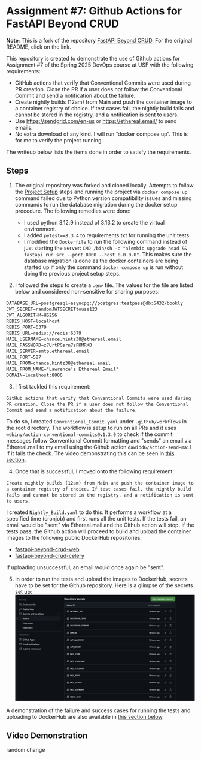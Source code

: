# Assignment #7: Github Actions for FastAPI Beyond CRUD 

**Note**: This is a fork of the repository [FastAPI Beyond CRUD](https://github.com/jod35/fastapi-beyond-CRUD). For the original README, click on the link.

This repository is created to demonstrate the use of Github actions for Assignment #7 of the Spring 2025 DevOps course at USF with the following requirements:

- GitHub actions that verify that Conventional Commits were used during PR creation. Close the PR if a user does not follow the Conventional Commit and send a notification about the failure.
- Create nightly builds (12am) from Main and push the container image to a container registry of choice. If test cases fail, the nightly build fails and cannot be stored in the registry, and a notification is sent to users.
- Use https://sendgrid.com/en-us or https://ethereal.email/ to send emails.
- No extra download of any kind. I will run “docker compose up”. This is for me to verify the project running.

The writeup below lists the items done in order to satisfy the requirements.

## Steps

1. The original repository was forked and cloned locally. Attempts to follow the [Project Setup](https://github.com/jod35/fastapi-beyond-CRUD?tab=readme-ov-file#project-setup) steps and running the project via `docker compose up` command failed due to Python version compatibility issues and missing commands to run the database migration during the docker setup procedure. The following remedies were done:
    - I used python 3.12.9 instead of 3.13.2 to create the virtual environment.
    - I added `pytest==8.3.4` to requirements.txt for running the unit tests.
    - I modified the `Dockerfile` to run the following command instead of just starting the server: `CMD /bin/sh -c "alembic upgrade head && fastapi run src --port 8000 --host 0.0.0.0"`. This makes sure the database migration is done as the docker containers are being started up if only the command `docker compose up` is run without doing the previous project setup steps.

2. I followed the steps to create a `.env` file. The values for the file are listed below and considered non-sensitive for sharing purposes:
```
DATABASE_URL=postgresql+asyncpg://postgres:testpass@db:5432/bookly
JWT_SECRET=randomJWTSECRETtouse123
JWT_ALGORITHM=HS256
REDIS_HOST=localhost
REDIS_PORT=6379
REDIS_URL=redis://redis:6379
MAIL_USERNAME=chance.hintz38@ethereal.email
MAIL_PASSWORD=z7UrtPGsrn7zFKMRKD
MAIL_SERVER=smtp.ethereal.email
MAIL_PORT=587
MAIL_FROM=chance.hintz38@ethereal.email
MAIL_FROM_NAME="Lawrence's Ethereal Email"
DOMAIN=localhost:8000
```

3. I first tackled this requirement:
```
GitHub actions that verify that Conventional Commits were used during PR creation. Close the PR if a user does not follow the Conventional Commit and send a notification about the failure.
```
To do so, I created `Conventional_Commit.yaml` under `.github/workflows` in the root directory. The workflow is setup to run on all PRs and it uses `webiny/action-conventional-commits@v1.3.0` to check if the commit messages follow Conventional Commit formatting and "sends" an email via Ethereal.mail to my email using the Github action `dawidd6/action-send-mail` if it fails the check. The video demonstrating this can be seen in [this section](#video-demonstration).

4. Once that is successful, I moved onto the following requirement:
```
Create nightly builds (12am) from Main and push the container image to a container registry of choice. If test cases fail, the nightly build fails and cannot be stored in the registry, and a notification is sent to users.
```

I created `Nightly_Build.yaml` to do this. It performs a workflow at a specified time (cronjob) and first runs all the unit tests. If the tests fail, an email would be "sent" via Ethereal.mail and the Github action will stop. If the tests pass, the Github action will proceed to build and upload the container images to the following public DockerHub repositories:
- [fastapi-beyond-crud-web](https://hub.docker.com/repository/docker/lawrenceslng/fastapi-beyond-crud-web/general)
- [fastapi-beyond-crud-celery](https://hub.docker.com/repository/docker/lawrenceslng/fastapi-beyond-crud-celery/general)

If uploading unsuccessful, an email would once again be "sent".

5. In order to run the tests and upload the images to DockerHub, secrets have to be set for the Github repository. Here is a glimpse of the secrets set up:
![](/README_resources/image.png)


A demonstration of the failure and success cases for running the tests and uploading to DockerHub are also available in [this section below](#video-demonstration).

## Video Demonstration

random change